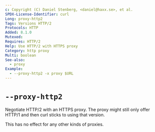 ```yaml
---
c: Copyright (C) Daniel Stenberg, <daniel@haxx.se>, et al.
SPDX-License-Identifier: curl
Long: proxy-http2
Tags: Versions HTTP/2
Protocols: HTTP
Added: 8.1.0
Mutexed:
Requires: HTTP/2
Help: Use HTTP/2 with HTTPS proxy
Category: http proxy
Multi: boolean
See-also:
  - proxy
Example:
  - --proxy-http2 -x proxy $URL
---
```


# `--proxy-http2`

Negotiate HTTP/2 with an HTTPS proxy. The proxy might still only offer HTTP/1
and then curl sticks to using that version.

This has no effect for any other kinds of proxies.
